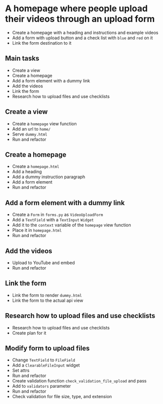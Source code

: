 # A homepage where people upload their videos through an upload form

- Create a homepage with a heading and instructions and example videos
- Add a form with upload button and a check list with `blue` and `red` on it
- Link the form destination to it

## Main tasks

- Create a view
- Create a homepage
- Add a form element with a dummy link
- Add the videos
- Link the form
- Research how to upload files and use checklists

## Create a view

- Create a `homepage` view function
- Add an url to `home/`
- Serve `dummy.html`
- Run and refactor

## Create a homepage

- Create a `homepage.html`
- Add a heading
- Add a dummy instruction paragraph
- Add a form element
- Run and refactor

## Add a form element with a dummy link

- Create a `Form` in `forms.py` as `VideoUploadForm`
- Add a `TextField` with a `TextInput` `Widget`
- Add it to the `context` variable of the `homepage` view function
- Place it in `homepage.html`
- Run and refactor

## Add the videos

- Upload to YouTube and embed
- Run and refactor

## Link the form

- Link the form to render `dummy.html`
- Link the form to the actual api view

## Research how to upload files and use checklists

- Research how to upload files and use checklists
- Create plan for it

## Modify form to upload files

- Change `TextField` to `FileField`
- Add a `ClearableFileInput` widget
- Set attrs
- Run and refactor
- Create validation function `check_validation_file_upload` and pass
- Add to `validators` parameter
- Run and refactor
- Check validation for file size, type, and extension
